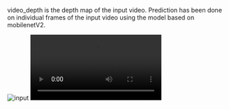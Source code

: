 video_depth is the depth map of the input video.
Prediction has been done on individual frames of the input video using the model based on mobilenetV2.

![input](https://github.com/sivadatta-ss20/3D-image-understanding-Construction/blob/master/Demos/VideoDepth/input.gif)
![output](https://github.com/sivadatta-ss20/3D-image-understanding-Construction/blob/master/Demos/VideoDepth/video_depth.mp4)
